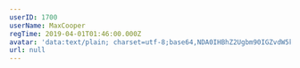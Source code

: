 ```yaml
---
userID: 1700
userName: MaxCooper
regTime: 2019-04-01T01:46:00.000Z
avatar: 'data:text/plain; charset=utf-8;base64,NDA0IHBhZ2Ugbm90IGZvdW5kCg=='
url: null
---
```



